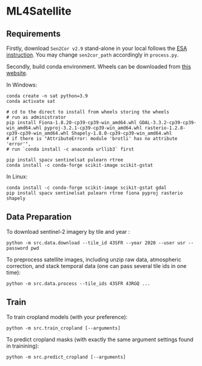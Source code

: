 # ML4Satellite

## Requirements

Firstly, download `Sen2Cor v2.9` stand-alone in your local follows
the [ESA instruction](http://step.esa.int/main/snap-supported-plugins/sen2cor/sen2cor-v2-9/). You may
change `sen2cor_path` accordingly in `process.py`.

Secondly, build conda environment. Wheels can be downloaded
from [this website](https://www.lfd.uci.edu/~gohlke/pythonlibs/).

In Windows:

```buildoutcfg
conda create -n sat python=3.9
conda activate sat

# cd to the direct to install from wheels storing the wheels 
# run as administrator
pip install Fiona-1.8.20-cp39-cp39-win_amd64.whl GDAL-3.3.2-cp39-cp39-win_amd64.whl pyproj-3.2.1-cp39-cp39-win_amd64.whl rasterio-1.2.8-cp39-cp39-win_amd64.whl Shapely-1.8.0-cp39-cp39-win_amd64.whl
# if there is "AttributeError: module 'brotli' has no attribute 'error'",  
# run `conda install -c anaconda urllib3` first 
 
pip install spacv sentinelsat pulearn rtree 
conda install -c conda-forge scikit-image scikit-gstat
```

In Linux:

```buildoutcfg
conda install -c conda-forge scikit-image scikit-gstat gdal 
pip install spacv sentinelsat pulearn rtree fiona pyproj rasterio shapely 
```

## Data Preparation

To download sentinel-2 imagery by tile and year :

```buildoutcfg
python -m src.data.download --tile_id 43SFR --year 2020 --user usr --password pwd
```

To preprocess satellite images, including unzip raw data, atmospheric correction, and stack temporal data (one can pass
several tile ids in one time):

```buildoutcfg
python -m src.data.process --tile_ids 43SFR 43RGQ ...
```

## Train

To train cropland models (with your preference):

```buildoutcfg
python -m src.train_cropland [--arguments]
```

To predict cropland masks (with exactly the same argument settings found in trainining):

```buildoutcfg
python -m src.predict_cropland [--arguments]
```